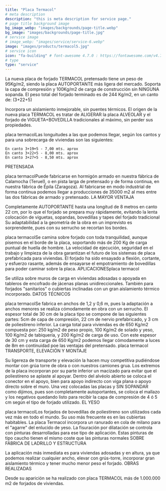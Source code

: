 ```yaml
---
title: "Placa Termacol"
# meta description
description: "this is meta description for service page."
# page title background image
bg_image_webp: "images/backgrounds/page-title.webp"
bg_image: "images/backgrounds/page-title.jpg"
# service image
# image_webp: "images/service/service-6.webp"
image: "images/products/termacol5.jpg"
# service icon
icon: "fa-building" # font-awesome 4.7.0 : https://fontawesome.com/v4.7.0/icons/
# type
type: "service"
---
```


La nueva placa de forjado TERMACOL pretensado tiene un peso de 95Kg/m2, siendo la placa AUTOPORTANTE más ligera del mercado. Soporta la capa de compresión y 100Kg/m2 de carga de construcción sin NINGUNA sopanda. El peso total del forjado terminado es de 244 Kg/m2, en un canto de: (3+22+5)

Incorpora un aislamiento inmejorable, sin puentes térmicos.
El origen de la nueva placa TERMACOL es tratar de ALIGERAR la placa ALVEOLAR y el forjado de VIGUETA+BOVEDILLA tradicionales al máximo, sin perder sus propiedades.

placa termacolLas longuitudes a las que podemos llegar, según los cantos y para una sobrecarga de viviendas son las siguientes:

    En canto 3+19+5 - 7,00 mts. aprox
    En canto 3+22+5 - 8,00 mts. aprox
    En canto 3+27+5 - 8,50 mts. aprox

PRETENSADA

placa termacolPuede fabricarse en hormigón armado en nuestra fábrica de Calamocha (Teruel), o en pista larga de pretensado y de forma continua, en nuestra fábrica de Épila (Zaragoza).
Al fabricarse en modo industrial de forma continua podemos llegar a producciones de 35000 m2 al mes entre las dos fábricas de armado y pretensado.
LA MAYOR VENTAJA

Completamente AUTOPORTANTE hasta una longitud de 8 metros en canto 22 cm, por lo que el forjado se prepara muy rápidamente, evitando la lenta colocación de viguetas, sopandas, bovedillas y tapes del forjado tradicional
Su adaptabilidad a la geometría de la obra en un imprevisto es sorprendente, pues con su serrucho se recortan los bordes.

placa termacolSe camina sobre forjado con toda tranquilidad, aunque pisemos en el borde de la placa, soportando más de 200 Kg de carga puntual de huella de hombre.
La velocidad de ejecución, seguridad en el trabajo y limpieza de la obra garantizan el futuro de los sistemas de placa prefabricada para viviendas.
El forjado ha sido ensayado a flexión, cortante, y esfuerzo rasante, además de ensayarse el empotramiento de bovedillas para poder caminar sobre la placa.
APLICACIONESplaca termacol

Se utiliza sobre muros de carga en viviendas adosadas o apoyada en tableros de encofrado de jácenas planas unidireccionales. También para forjados "sanitarios" o cubiertas inclinadas con un gran aislamiento térmico incorporado.
DATOS TÉCNICOS

placa termacolSe fabrica en anchos de 1,2 y 0,6 m, pues la adaptación a anchos menores se realiza cómodamente en obra con un serrucho.
El espesor total de 30 cm de la placa tipo se compone de las siguientes partes: 5cm de capa de compresión, 22 cm de nervio prefabricado, y 3 cm de poliestireno inferior. La carga total para viviendas es de 650 Kg/m2 compuesta por: 250 kg/m2 de peso propio, 100 Kg/m2 de solado y yeso, 100 Kg/m2 de tabiquería, y 200 Kg/m2 de carga de uso.
Con este espesor de 30 cm y esta carga de 650 Kg/m2 podemos llegar cómodamente a luces de 8m en continuidad poe las ventajas del pretensado.
placa termacol
TRANSPORTE, ELEVACIÓN Y MONTAJE

Su ligereza de transporte y elevación la hacen muy competitiva pudiéndose montar con grúa torre de obra o con nuestros camiones grua.
Los extremos de la placa incorporan por su parte inferior un macizado para evitar que el poliestireno se aplaste al apoyar. Dentro del alvéolo abierto se coloca el conector en el apoyo, bien para apoyo indirecto con viga plana o apoyo directo sobre el muro.
Una vez colocadas las placas y SIN SOPANDAR como dijimos, pues son completamente autoportantes, se coloca el mallazo y los negativos quedando listo para recibir la capa de compresión de 4 ó 5 cm según el tipo de forjado utilizado.
EL YESO

placa termacolLos forjados de bovedillas de poliestireno son utilizados cada vez más en todo el mundo. Su uso más frecuente es en las cubiertas habitables. La placa Termacol incorpora un ranurado en cola de milano para el "agarre" del enlucido de yeso. La fisuración por dilatación se controla con pinturas desarrolladas para ese tipo de aplicación. Estas pinturas de tipo caucho tienen el mismo coste que las pinturas normales
SOBRE FÁBRICA DE LADRILLO Y ESTRUCTURA

La aplicación más inmediata es para viviendas adosadas y en altura, ya que podemos realizar cualquier ancho, elevar con grús-torre, incorporar gran aislamiento térmico y tener mucho menor peso el forjado.
OBRAS REALIZADAS

Desde su aparición se ha realizado con placa TERMACOL más de 1.000.000 m2 de forjados de viviendas.